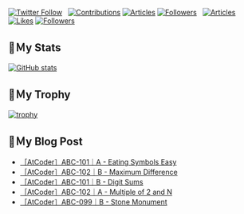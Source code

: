 [![Twitter Follow](https://img.shields.io/twitter/follow/hyperdb?label=twitter&logo=twitter&style=plastic)](https://twitter.com/hyperdb)
&nbsp;
[![Contributions](https://badgen.org/img/qiita/hyperdb/contributions?style=plastic)](https://qiita.com/hyperdb)
[![Articles](https://badgen.org/img/qiita/hyperdb/articles?style=plastic)](https://qiita.com/hyperdb)
[![Followers](https://badgen.org/img/qiita/hyperdb/followers?style=plastic)](https://qiita.com/hyperdb)
&nbsp;
[![Articles](https://badgen.org/img/zenn/hyperdb/articles)](https://zenn.dev/hyperdb)
[![Likes](https://badgen.org/img/zenn/hyperdb/likes?style=plastic)](https://zenn.dev/hyperdb)
[![Followers](https://badgen.org/img/zenn/hyperdb/followers?style=plastic)](https://zenn.dev/hyperdb)

## 🔖Ｍy Stats

[![GitHub stats](https://github-readme-stats-eight-theta.vercel.app/api?username=hyperdb&theme=radical&count_private=true&show_icons=true)](https://github.com/anuraghazra/github-readme-stats)

## 🔖Ｍy Trophy

[![trophy](https://github-profile-trophy.vercel.app/?username=hyperdb&theme=onedark)](https://github.com/ryo-ma/github-profile-trophy)

## 🔖Ｍy Blog Post

<!-- BLOG-POST-LIST:START -->
- [［AtCoder］ABC-101｜A - Eating Symbols Easy](https://zenn.dev/hyperdb/articles/639319cdd479c0)
- [［AtCoder］ABC-102｜B - Maximum Difference](https://zenn.dev/hyperdb/articles/3423e0d8ad1f5a)
- [［AtCoder］ABC-101｜B - Digit Sums](https://zenn.dev/hyperdb/articles/2fe5c6bc1d3e95)
- [［AtCoder］ABC-102｜A - Multiple of 2 and N](https://zenn.dev/hyperdb/articles/225e414f5e5d80)
- [［AtCoder］ABC-099｜B - Stone Monument](https://zenn.dev/hyperdb/articles/f8b02b65d8ce09)
<!-- BLOG-POST-LIST:END -->

